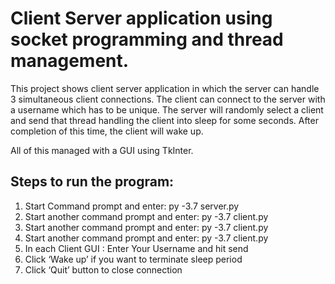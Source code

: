# Client Server application using socket programming and thread management.

This project shows client server application in which the server can handle 3 simultaneous client connections. The client can connect to the server with a username which has to be unique. The server will randomly select a client and send that thread handling the client into sleep for some seconds. After completion of this time, the client will wake up.

All of this managed with a GUI using TkInter.

## Steps to run the program:
1.	Start Command prompt and enter: py -3.7 server.py
2.	Start another command prompt and enter: py -3.7 client.py
3.	Start another command prompt and enter: py -3.7 client.py
4.	Start another command prompt and enter: py -3.7 client.py
5.	In each Client GUI : Enter Your Username and hit send
6.	Click ‘Wake up’ if you want to terminate sleep period
7.	Click ‘Quit’ button to close connection
